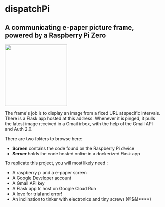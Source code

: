 # dispatchPi
## A communicating e-paper picture frame, powered by a Raspberry Pi Zero


<img src="https://i.imgur.com/E302Bw2.jpg|width=100px" width="200">

The frame's job is to display an image from a fixed URL at specific intervals. There is a Flask app hosted at this address. Whenever it is pinged, it pulls the latest image received in a Gmail inbox, with the help of the Gmail API and Auth 2.0.

There are two folders to browse here:

- **Screen** contains the code found on the Raspberry Pi device
- **Server** holds the code hosted online in a dockerized Flask app 

To replicate this project, you will most likely need : 

- A raspberry pi and a e-paper screen
- A Google Developer account
- A Gmail API key
- A Flask app to host on Google Cloud Run
- A love for trial and error! 
- An inclination to tinker with electronics and tiny screws (@$&!****)
